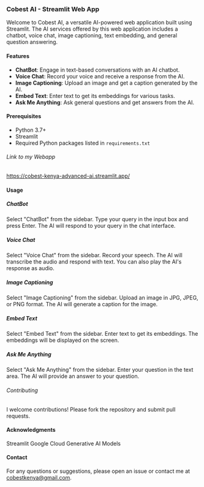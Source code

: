 ### Cobest AI - Streamlit Web App

Welcome to Cobest AI, a versatile AI-powered web application built using Streamlit. The AI services offered by this web application includes a chatbot, voice chat, image captioning, text embedding, and general question answering.

#### Features

- **ChatBot**: Engage in text-based conversations with an AI chatbot.
- **Voice Chat**: Record your voice and receive a response from the AI.
- **Image Captioning**: Upload an image and get a caption generated by the AI.
- **Embed Text**: Enter text to get its embeddings for various tasks.
- **Ask Me Anything**: Ask general questions and get answers from the AI.

#### Prerequisites

- Python 3.7+
- Streamlit
- Required Python packages listed in `requirements.txt`

###### Link to my Webapp
https://cobest-kenya-advanced-ai.streamlit.app/

#### Usage
##### ChatBot
Select "ChatBot" from the sidebar.
Type your query in the input box and press Enter.
The AI will respond to your query in the chat interface.

##### Voice Chat
Select "Voice Chat" from the sidebar.
Record your speech.
The AI will transcribe the audio and respond with text.
You can also play the AI's response as audio.

##### Image Captioning
Select "Image Captioning" from the sidebar.
Upload an image in JPG, JPEG, or PNG format.
The AI will generate a caption for the image.

##### Embed Text
Select "Embed Text" from the sidebar.
Enter text to get its embeddings.
The embeddings will be displayed on the screen.

##### Ask Me Anything
Select "Ask Me Anything" from the sidebar.
Enter your question in the text area.
The AI will provide an answer to your question.

###### Contributing
I welcome contributions! Please fork the repository and submit pull requests.

#### Acknowledgments
Streamlit
Google Cloud
Generative AI Models

#### Contact
For any questions or suggestions, please open an issue or contact me at cobestkenya@gmail.com.
